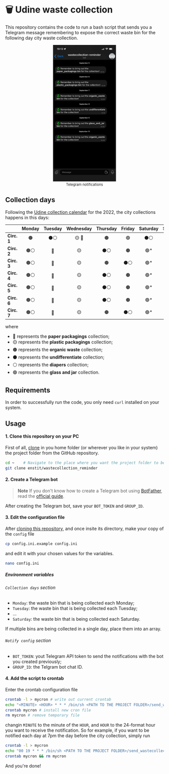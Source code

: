 # 🗑 Udine waste collection

This repository contains the code to run a bash script that sends you a Telegram message remembering to expose the correct waste bin for the following day city waste collection.

<figure style="display:block;margin:auto;width:200px;text-align:center;">
  <img src="screenshot.jpg" alt="my alt text"/>
  <figcaption style="font-size:.8em;">Telegram notifications</figcaption>
</figure>

## Collection days

Following the [Udine collection calendar](https://netaziendapulita.it/comuni/udine) for the 2022, the city collections happens in this days:

|             | Monday | Tuesday | Wednesday | Thursday | Friday | Saturday | Sunday |
| ----------- |:------:|:-------:|:---------:|:--------:|:------:|:--------:| ------ |
| **Circ. 1** | 🟤     | ⚫️⚪️    | 🟡 🔵     | 🟤       | 🟢     | ⚫️⚪️     |        |
| **Circ. 2** | 🟤⚪️   | 🔵      | 🟡        | ⚫️⚪️     | 🟤     | 🟢*      |        |
| **Circ. 3** | 🟤⚪️   | 🔵      | 🟡        | 🟤       | ⚫️⚪️   | 🟢*      |        |
| **Circ. 4** | 🟤⚪️   | 🔵      | 🟡        | ⚫️⚪️     | 🟤     | 🟢*      |        |
| **Circ. 5** | 🟤⚪️   | 🔵      | 🟡        | ⚫️⚪️     | 🟤     | 🟢*      |        |
| **Circ. 6** | 🟤⚪️   | 🔵      | 🟡        | ⚫️⚪️     | 🟤     | 🟢*      |        |
| **Circ. 7** | 🟤⚪️   | 🔵      | 🟡        | 🟤       | ⚫️⚪️   | 🟢*      |        |

where
* 🔵 represents the **paper packagings** collection;
* 🟡 represents the **plastic packagings** collection;
* 🟤 represents the **organic waste** collection;
* ⚫️ represents the **undifferentiate** collection;
* ⚪️ represents the **diapers** collection;
* 🟢 represents the **glass and jar** collection.

## Requirements

In order to successfully run the code, you only need `curl` installed on your system.

## Usage

#### 1. Clone this repository on your PC

First of all, [clone](https://docs.github.com/en/repositories/creating-and-managing-repositories/cloning-a-repository) in you home folder (or wherever you like in your system) the project folder from the GitHub repository.

```bash
cd ~    # Navigate to the place where you want the project folder to be
git clone enstit/wastecollection_reminder
```

#### 2. Create a Telegram bot

> **Note**
> If you don't know how to create a Telegram bot using [BotFather](https://t.me/botfather), read the [official guide](https://core.telegram.org/bots#6-botfather).

After creating the Telegram bot, save your `BOT_TOKEN` and `GROUP_ID`.


#### 3. Edit the configuration file

After [cloning this repository](https://docs.github.com/en/repositories/creating-and-managing-repositories/cloning-a-repository), and once insite its directory, make your copy of the `config` file

```bash
cp config.ini.example config.ini
```

and edit it with your chosen values for the variables.

```bash
nano config.ini
```

##### Environment variables

###### `Collection days` section
* `Monday`: the waste bin that is being collected each Monday;
* `Tuesday`: the waste bin that is being collected each Tuesday;
* ...
* `Saturday`: the waste bin that is being collected each Saturday.

If multiple bins are being collected in a single day, place them into an array.

###### `Notify config` section
* `BOT_TOKEN`: yout Telegram API token to send the notifications with the bot you created previously;
* `GROUP_ID`: the Telgram bot chat ID.
  

#### 4. Add the script to crontab

Enter the crontab configuration file

```bash
crontab -l > mycron # write out current crontab
echo "<MINUTE> <HOUR> * * * /bin/sh <PATH TO THE PROJECT FOLDER>/send_wastecollection_notify.sh" >> mycron # echo new cron into cron file
crontab mycron # install new cron file
rm mycron # remove temporary file
```

changin `MINUTE` to the minute of the `HOUR`, and `HOUR` to the 24-format hour you want to receive the notification. So for example, if you want to be notified each day at 7pm the day before the city collection, simply run

```bash
crontab -l > mycron
echo "00 19 * * * /bin/sh <PATH TO THE PROJECT FOLDER>/send_wastecollection_notify.sh" >> mycron
crontab mycron && rm mycron
```

And you're done!
